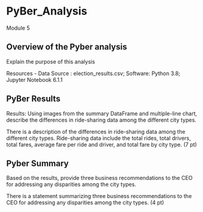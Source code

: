 # PyBer_Analysis
Module 5

## Overview of the Pyber analysis

Explain the purpose of this analysis

Resources - Data Source : election_results.csv; Software: Python 3.8; Jupyter Notebook 6.1.1

## PyBer Results

Results: Using images from the summary DataFrame and multiple-line chart, describe the differences in ride-sharing data among the different city types.

There is a description of the differences in ride-sharing data among the different city types. Ride-sharing data include the total rides, total drivers, total fares, average fare per ride and driver, and total fare by city type. (7 pt)

## Pyber Summary

Based on the results, provide three business recommendations to the CEO for addressing any disparities among the city types.

There is a statement summarizing three business recommendations to the CEO for addressing any disparities among the city types. (4 pt)
